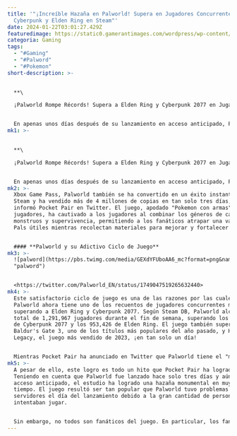 ```yaml
---
title: '"¡Increíble Hazaña en Palworld! Supera en Jugadores Concurrentes a
  Cyberpunk y Elden Ring en Steam"'
date: 2024-01-22T03:01:27.429Z
featuredimage: https://static0.gamerantimages.com/wordpress/wp-content/uploads/2024/01/palworld-flying-1.jpg?q=50&fit=contain&w=1140&h=&dpr=1.5
categoria: Gaming
tags:
  - "#Gaming"
  - "#Palword"
  - "#Pokemon"
short-description: >-
  

  **\

  ¡Palworld Rompe Récords! Supera a Elden Ring y Cyberpunk 2077 en Jugadores Concurrentes de Steam**


  En apenas unos días después de su lanzamiento en acceso anticipado, Palworld, de Pocket Pair, ha alcanzado otro hito monumental al superar el número de jugadores concurrentes en Steam de Elden Ring y Cyberpunk 2077. Aunque el tít
mk1: >-
  

  **\

  ¡Palworld Rompe Récords! Supera a Elden Ring y Cyberpunk 2077 en Jugadores Concurrentes de Steam**


  En apenas unos días después de su lanzamiento en acceso anticipado, Palworld, de Pocket Pair, ha alcanzado otro hito monumental al superar el número de jugadores concurrentes en Steam de Elden Ring y Cyberpunk 2077. Aunque el título no estaba entre los juegos más esperados de 2024 para algunos, ha sorprendentemente conquistado el mundo, escalando rápidamente en las listas de popularidad
mk2: >-
  Xbox Game Pass, Palworld también se ha convertido en un éxito instantáneo en
  Steam y ha vendido más de 4 millones de copias en tan solo tres días, según
  informó Pocket Pair en Twitter. El juego, apodado "Pokemon con armas" por los
  jugadores, ha cautivado a los jugadores al combinar los géneros de captura de
  monstruos y supervivencia, permitiendo a los fanáticos atrapar una variedad de
  Pals útiles mientras recolectan materiales para mejorar y fortalecer su base.


  #### **Palworld y su Adictivo Ciclo de Juego**
mk3: >-
  ![palword](https://pbs.twimg.com/media/GEXdYFUboAA6_mc?format=png&name=small
  "palword")


  <https://twitter.com/Palworld_EN/status/1749047519265632440>
mk4: >-
  Este satisfactorio ciclo de juego es una de las razones por las cuales
  Palworld ahora tiene uno de los recuentos de jugadores concurrentes más altos,
  superando a Elden Ring y Cyberpunk 2077. Según Steam DB, Palworld alcanzó un
  total de 1,291,967 jugadores durante el fin de semana, superando los 1,054,388
  de Cyberpunk 2077 y los 953,426 de Elden Ring. El juego también superó a
  Baldur's Gate 3, uno de los títulos más populares del año pasado, y Hogwarts
  Legacy, el juego más vendido de 2023, ¡en tan solo un día!


  Mientras Pocket Pair ha anunciado en Twitter que Palworld tiene el "mayor número de jugadores concurrentes de cualquier juego de pago en la historia de Steam", es importante señalar que el título pertenece a PUBG, que alcanzó un pico histórico de 3,257,248 jugadores en 2018 cuando era un juego de pago. Esto es casi tres veces más que la cantidad de jugadores que actualmente juegan Palworld.
mk5: >-
  A pesar de ello, este logro es todo un hito que Pocket Pair ha logrado.
  Teniendo en cuenta que Palworld fue lanzado hace solo tres días y aún está en
  acceso anticipado, el estudio ha logrado una hazaña monumental en muy poco
  tiempo. El juego resultó ser tan popular que Palworld tuvo problemas en los
  servidores el día del lanzamiento debido a la gran cantidad de personas que
  intentaban jugar.


  Sin embargo, no todos son fanáticos del juego. En particular, los fanáticos de Pokémon han criticado a Palworld por la cantidad de diseños que aparentemente fueron tomados de la franquicia de Nintendo. Incluso antes del lanzamiento del juego, la similitud entre los Pals y los Pokémon era evidente al observar los diseños de Lamball y Wooloo, así como de Cattiva y Zorua. Sin embargo, otros han argumentado que esto podría ser el impulso que Nintendo y Game Freak necesitan para llevar la franquicia Pokémon al siguiente nivel. Después de todo, con los números que Palworld ha alcanzado en solo unos días, es probable que Nintendo esté vigilando de cerca el título.
---
```

